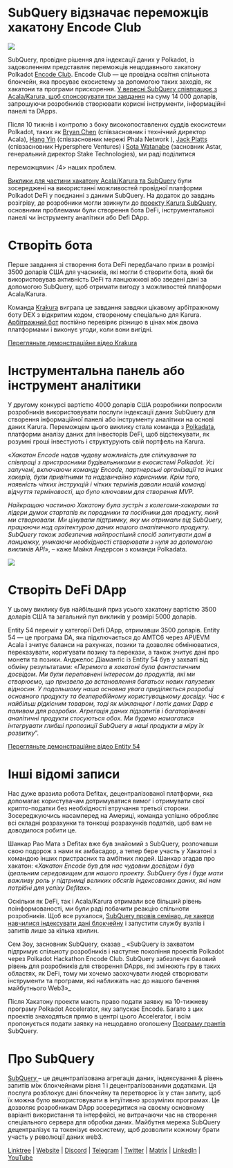 # SubQuery відзначає переможців хакатону Encode Club

![](https://miro.medium.com/max/1400/1*KSv8qczywRPCEvWXeYiDNA.png)

SubQuery, провідне рішення для індексації даних у Polkadot, із задоволенням представляє переможців нещодавнього хакатону Polkadot [Encode Club](https://www.encode.club/). Encode Club — це провідна освітня спільнота блокчейн, яка просуває екосистему за допомогою таких заходів, як хакатони та програми прискорення.  [У вересні SubQuery співпрацює з Acala/Karura, щоб спонсорувати три завдання](https://subquery.medium.com/september-2021-recap-783b9b574b42) на суму 14 000 доларів, запрошуючи розробників створювати корисні інструменти, інформаційні панелі та DApps.

Після 10 тижнів і контролю з боку високопоставлених суддів екосистеми Polkadot, таких як [Bryan Chen](https://twitter.com/XiliangChen) (співзасновник і технічний директор Acala), [Hang Yin](https://twitter.com/bgmshana) (співзасновник мережі Phala Network ), [Jack Platts](https://twitter.com/jackbplatts) (співзасновник Hypersphere Ventures) і [Sota Watanabe](https://twitter.com/WatanabeSota) (засновник Astar, генеральний директор Stake Technologies), ми раді поділитися

переможцями< /4> наших проблем.</p> 

[Виклики для частини хакатону Acala/Karura та SubQuery](https://medium.com/encode-club/polkadot-hack-challenges-7cfeba1a4c0e) були зосереджені на використанні можливостей провідної платформи Polkadot DeFi у поєднанні з даними SubQuery. На додаток до завдань розігріву, де розробники могли звикнути до [проекту Karura SubQuery](https://explorer.subquery.network/subquery/AcalaNetwork/karura), основними проблемами були створення бота DeFi, інструментальної панелі чи інструменту аналітики або Defi DApp.



# Створіть бота

Перше завдання зі створення бота DeFi передбачало призи в розмірі 3500 доларів США для учасників, які могли б створити бота, який би використовував активність DeFi та ланцюжкові або зведені дані за допомогою SubQuery, щоб отримати вигоду з можливостей платформи Acala/Karura.

Команда [Krakura](https://github.com/houtenbos/krakura-bot) виграла це завдання завдяки цікавому арбітражному боту DEX з відкритим кодом, створеному спеціально для Karura.  [Арбітражний бот](https://github.com/houtenbos/krakura-bot) постійно перевіряє різницю в цінах між двома платформами і виконує угоди, коли вони вигідні.

[Перегляньте демонстраційне відео Krakura](https://youtu.be/G7TNTzMDijU)



# Інструментальна панель або інструмент аналітики

У другому конкурсі вартістю 4000 доларів США розробники попросили розробників використовувати послуги індексації даних SubQuery для створення інформаційної панелі або інструменту аналітики на основі даних Karura. Переможцем цього виклику стала команда з [Polkadata](https://www.polkadata.xyz/), платформи аналізу даних для інвесторів DeFi, щоб відстежувати, як розумні гроші інвестують і структурують свій портфель на Karura.

«_Хакатон Encode надав чудову можливість для спілкування та співпраці з пристрасними будівельниками в екосистемі Polkadot. Усі залучені, включаючи команду Encode, партнерські організації та інших хакерів, були привітними та надзвичайно корисними. Крім того, наявність чітких інструкцій і чітких термінів давали нашій команді відчуття терміновості, що було ключовим для створення MVP._

_Найкращою частиною Хакатону була зустріч з колегами-хакерами та лідери думок стартапів як порадники та посібники для продукту, який ми створювали. Ми цінували підтримку, яку ми отримали від SubQuery, працюючи над архітектурою даних нашого аналітичного продукту. SubQuery також забезпечив найпростіший спосіб запитувати дані в ланцюжку, уникаючи необхідності створювати з нуля за допомогою викликів API_», – каже Майкл Андерсон з команди Polkadata.

![](https://miro.medium.com/max/1400/0*o01LCEIOu-FyUOWx)



# Створіть DeFi DApp

У цьому виклику був найбільший приз усього хакатону вартістю 3500 доларів США та загальний пул викликів у розмірі 5000 доларів.

Entity 54 переміг у категорії Defi DApp, отримавши 3500 доларів. Entity 54 — це програма DA, яка підключається до AMTC6 через API/EVM Acala і зчитує баланси на рахунках, позики та дозволяє обмінюватися, переказувати, коригувати позику та перекази, а також зчитує дані про монети та позики. Анджелос Діамантіс із Entity 54 був у захваті від обміну результатами: «_Перемога в хакатоні була фантастичним досвідом. Ми були переповнені інтересом до продуктів, які ми створюємо, що призвело до встановлення багатьох нових галузевих відносин. У подальшому наша основна увага приділяється розробці основного продукту та безперебійному користувацькому досвіду. Час є найбільш рідкісним товаром, тоді як міжланцюг і потік даних Dapp є паливом для розробки. Агрегація даних підзапитів і багаторівневі аналітичні продукти стосуються обох. Ми будемо намагатися інтегрувати глибші пропозиції SubQuery в наші продукти в міру їх розвитку_”.

[Перегляньте демонстраційне відео Entity 54](https://youtu.be/fU1BRVOtx2o)



# Інші відомі записи

Нас дуже вразила робота Defitax, децентралізованої платформи, яка допомагає користувачам дотримуватися вимог і отримувати свої крипто-податки без необхідності втручання третьої сторони. Зосереджуючись насамперед на Америці, команда успішно обробляє всі складні розрахунки та тонкощі розрахунків податків, щоб вам не доводилося робити це.

Шанкар Рао Мата з Defitax вже був знайомий з SubQuery, розпочавши свою подорож з нами як амбасадор, а тепер бере участь у Хакатоні з командою інших пристрасних та амбітних людей. Шанкар згадав про хакатон: «_Хакатон Encode був для нас чудовим досвідом і був ідеальним середовищем для нашого проекту. SubQuery був і буде мати важливу роль у підтримці великих обсягів індексованих даних, які нам потрібні для успіху Defitax_».

Оскільки як DeFi, так і Acala/Karura отримали все більший рівень поінформованості, ми були раді побачити реакцію спільноти розробників. Щоб все рухалося, [SubQuery провів семінар, де хакери навчилися індексувати дані блокчейну](https://www.youtube.com/watch?v=QUtWC_LZM8Q) і запустити службу вузлів і запитів лише за кілька хвилин.

Сем Зоу, засновник SubQuery, сказав _ «SubQuery із захватом підтримує спільноту розробників і наступне покоління проектів Polkadot через Polkadot Hackathon Encode Club. SubQuery забезпечує базовий рівень для розробників для створення DApps, які змінюють гру в таких областях, як DeFi, тому ми хочемо заохочувати людей створювати інструменти та програми, які наближать нас до нашого бачення майбутнього Web3»_

Після Хакатону проекти мають право подати заявку на 10-тижневу програму Polkadot Accelerator, яку запускає Encode. Багато з цих проектів знаходяться прямо в центрі цього Accelerator, і всім пропонується подати заявку на нещодавно оголошену [Програму грантів](https://subquery.network/grants) SubQuery.



# Про SubQuery

[ SubQuery ](https://subquery.network/) – це децентралізована агрегація даних, індексування & рівень запитів між блокчейнами рівня 1 і децентралізованими додатками. Ця послуга розблокує дані блокчейну та перетворює їх у стан запиту, щоб їх можна було використовувати в інтуїтивно зрозумілих програмах. Це дозволяє розробникам DApp зосередитися на своєму основному варіанті використання та інтерфейсі, не витрачаючи час на створення спеціального сервера для обробки даних. Майбутня мережа SubQuery децентралізує та токенізує екосистему, щоб дозволити кожному брати участь у революції даних web3.

[Linktree](https://linktr.ee/subquerynetwork)  |  [Website](https://subquery.network/)  |  [Discord](https://discord.com/invite/78zg8aBSMG)  |  [Telegram](https://t.me/subquerynetwork)  |  [Twitter](https://twitter.com/subquerynetwork)  |  [Matrix](https://matrix.to/#/#subquery:matrix.org)  |  [LinkedIn](https://www.linkedin.com/company/subquery)  |  [YouTube](https://www.youtube.com/channel/UCi1a6NUUjegcLHDFLr7CqLw)
